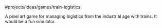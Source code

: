 
#projects/ideas/games/train-logistics

A pixel art game for managing logistics from the industrial age with trains. It would be a fun simulator. 
